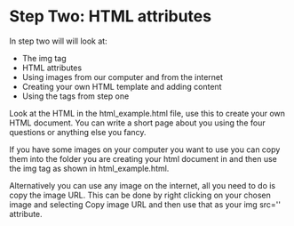 Step Two: HTML attributes
=================

In step two will will look at:
- The img tag
- HTML attributes
- Using images from our computer and from the internet
- Creating your own HTML template and adding content
- Using the tags from step one


Look at the HTML in the html_example.html file, use this to create your own HTML document. You can write a short page about you using the four questions or anything else you fancy.

If you have some images on your computer you want to use you can copy them into the folder you are creating your html document in and then use the img tag as shown in html_example.html.

Alternatively you can use any image on the internet, all you need to do is copy the image URL. This can be done by right clicking on your chosen image and selecting Copy image URL and then use that as your img src='' attribute.